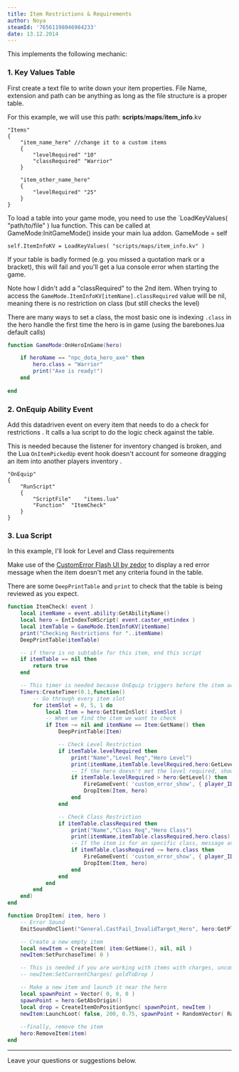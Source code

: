 ```yaml
---
title: Item Restrictions & Requirements
author: Noya
steamId: '76561198046984233'
date: 13.12.2014
---
```


This implements the following mechanic:

<Gfycat id="OfficialAdorableJabiru" />

### 1. Key Values Table

First create a text file to write down your item properties. File Name, extension and path can be anything as long as the file structure is a proper table.

For this example, we will use this path: **scripts**/**maps**/**item_info**.kv

~~~
"Items"
{
    "item_name_here" //change it to a custom items
    {
        "levelRequired"	"10"
        "classRequired"	"Warrior" 
    }

    "item_other_name_here" 
    {
        "levelRequired"	"25"
    }
}
~~~

To load a table into your game mode, you need to use the `LoadKeyValues( "path/to/file" ) lua function. This can be called at GameMode:InitGameMode() inside your main lua addon. GameMode = self

~~~
self.ItemInfoKV = LoadKeyValues( "scripts/maps/item_info.kv" ) 
~~~

If your table is badly formed (e.g. you missed a quotation mark or a bracket), this will fail and you'll get a lua console error when starting the game.

Note how I didn't add a "classRequired" to the 2nd item. When trying to access the `GameMode.ItemInfoKV[itemNane].classRequired` value will be nil, meaning there is no restriction on class (but still checks the level)

There are many ways to set a class, the most basic one is indexing `.class` in the hero handle the first time the hero is in game (using the barebones.lua default calls)

~~~lua
function GameMode:OnHeroInGame(hero)

    if heroName == "npc_dota_hero_axe" then
        hero.class = "Warrior"
        print("Axe is ready!")
    end
    
end
~~~

### 2. OnEquip Ability Event

Add this datadriven event on every item that needs to do a check for restrictions
. It calls a lua script to do the logic check against the table.

This is needed because the listener for inventory changed is broken, and the Lua `OnItemPickedUp` event hook doesn't account for someone dragging an item into another players inventory
.

~~~
"OnEquip" 
{   
    "RunScript"
    {
        "ScriptFile"	"items.lua"
        "Function"	"ItemCheck"
    }
}
~~~

### 3. Lua Script

In this example, I'll look for Level and Class requirements

Make use of the [CustomError Flash UI by zedor](https://github.com/zedor/CustomError) to display a red error message when the item doesn't met any criteria found in the table.

There are some `DeepPrintTable` and `print` to check that the table is being reviewed as you expect.

~~~lua
function ItemCheck( event )
    local itemName = event.ability:GetAbilityName()
    local hero = EntIndexToHScript( event.caster_entindex )
    local itemTable = GameMode.ItemInfoKV[itemName]
    print("Checking Restrictions for "..itemName)
    DeepPrintTable(itemTable)

    -- if there is no subtable for this item, end this script
    if itemTable == nil then
        return true
    end

    -- This timer is needed because OnEquip triggers before the item actually being in inventory
    Timers:CreateTimer(0.1,function()
        -- Go through every item slot
        for itemSlot = 0, 5, 1 do 
            local Item = hero:GetItemInSlot( itemSlot )
            -- When we find the item we want to check
            if Item ~= nil and itemName == Item:GetName() then
                DeepPrintTable(Item)

                -- Check Level Restriction
                if itemTable.levelRequired then
                    print("Name","Level Req","Hero Level")
                    print(itemName,itemTable.levelRequired,hero:GetLevel())
                    -- If the hero doesn't met the level required, show message and call DropItem
                    if itemTable.levelRequired > hero:GetLevel() then
                        FireGameEvent( 'custom_error_show', { player_ID = pID, _error = "You need level "..itemTable.levelRequired.." to use this." } )
                        DropItem(Item, hero)
                    end 
                end

                -- Check Class Restriction
                if itemTable.classRequired then
                    print("Name","Class Req","Hero Class")
                    print(itemName,itemTable.classRequired,hero.class)
                    -- If the item is for an specific class, message and drop
                    if itemTable.classRequired ~= hero.class then
                        FireGameEvent( 'custom_error_show', { player_ID = pID, _error = "Requires ".. hero.class .." to use." } )
                        DropItem(Item, hero)
                    end
                end
            end
        end
    end)
end

function DropItem( item, hero )
    -- Error Sound
    EmitSoundOnClient("General.CastFail_InvalidTarget_Hero", hero:GetPlayerOwner())

    -- Create a new empty item
    local newItem = CreateItem( item:GetName(), nil, nil )
    newItem:SetPurchaseTime( 0 )

    -- This is needed if you are working with items with charges, uncomment it if so.
    -- newItem:SetCurrentCharges( goldToDrop )

    -- Make a new item and launch it near the hero
    local spawnPoint = Vector( 0, 0, 0 )
    spawnPoint = hero:GetAbsOrigin()
    local drop = CreateItemOnPositionSync( spawnPoint, newItem )
    newItem:LaunchLoot( false, 200, 0.75, spawnPoint + RandomVector( RandomFloat( 50, 150 ) ) )
    
    --finally, remove the item
    hero:RemoveItem(item)
end

~~~

---

Leave your questions or suggestions below.
